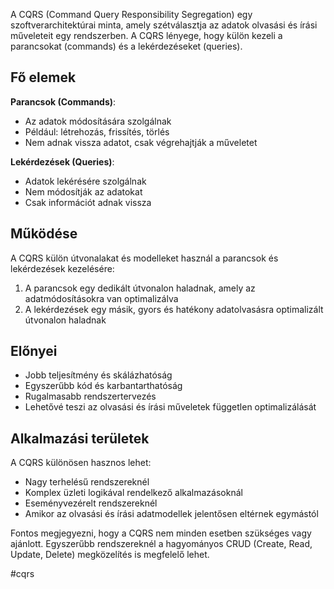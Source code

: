 A CQRS (Command Query Responsibility Segregation) egy szoftverarchitektúrai minta, amely szétválasztja az adatok olvasási és írási műveleteit egy rendszerben. A CQRS lényege, hogy külön kezeli a parancsokat (commands) és a lekérdezéseket (queries).
## Fő elemek

**Parancsok (Commands)**:

- Az adatok módosítására szolgálnak
- Például: létrehozás, frissítés, törlés
- Nem adnak vissza adatot, csak végrehajtják a műveletet

**Lekérdezések (Queries)**:

- Adatok lekérésére szolgálnak
- Nem módosítják az adatokat
- Csak információt adnak vissza

## Működése

A CQRS külön útvonalakat és modelleket használ a parancsok és lekérdezések kezelésére:

1. A parancsok egy dedikált útvonalon haladnak, amely az adatmódosításokra van optimalizálva
2. A lekérdezések egy másik, gyors és hatékony adatolvasásra optimalizált útvonalon haladnak

## Előnyei

- Jobb teljesítmény és skálázhatóság
- Egyszerűbb kód és karbantarthatóság
- Rugalmasabb rendszertervezés
- Lehetővé teszi az olvasási és írási műveletek független optimalizálását

## Alkalmazási területek

A CQRS különösen hasznos lehet:

- Nagy terhelésű rendszereknél
- Komplex üzleti logikával rendelkező alkalmazásoknál
- Eseményvezérelt rendszereknél
- Amikor az olvasási és írási adatmodellek jelentősen eltérnek egymástól

Fontos megjegyezni, hogy a CQRS nem minden esetben szükséges vagy ajánlott. Egyszerűbb rendszereknél a hagyományos CRUD (Create, Read, Update, Delete) megközelítés is megfelelő lehet.

#cqrs